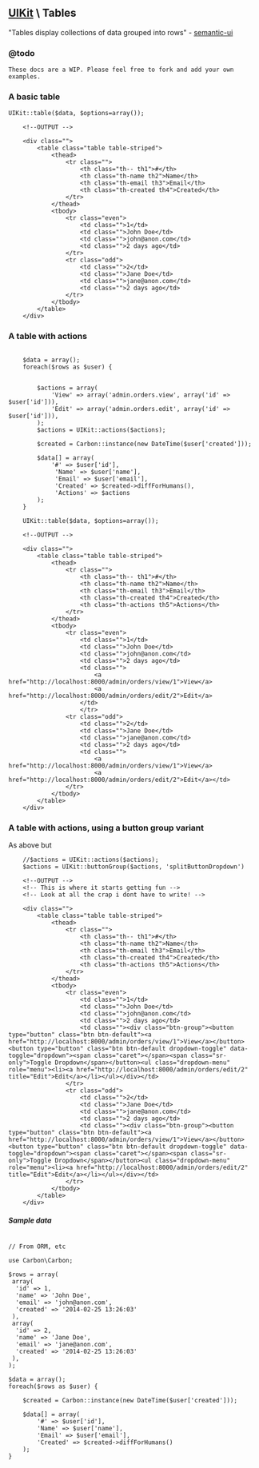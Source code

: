 ## [UIKit](/) \ Tables

"Tables display collections of data grouped into rows" - [semantic-ui](http://semantic-ui.com/collections/table.html)

### @todo

	These docs are a WIP. Please feel free to fork and add your own examples.


### A basic table

 ``UIKit::table($data, $options=array());``

```
	<!--OUTPUT -->

	<div class="">
		<table class="table table-striped">
			<thead>
				<tr class="">
					<th class="th-- th1">#</th>
					<th class="th-name th2">Name</th>
					<th class="th-email th3">Email</th>
					<th class="th-created th4">Created</th>
				</tr>
			</thead>
			<tbody>
				<tr class="even">
					<td class="">1</td>
					<td class="">John Doe</td>
					<td class="">john@anon.com</td>
					<td class="">2 days ago</td>
				</tr>
				<tr class="odd">
					<td class="">2</td>
					<td class="">Jane Doe</td>
					<td class="">jane@anon.com</td>
					<td class="">2 days ago</td>
				</tr>
			</tbody>
		</table>
	</div>

```

### A table with actions

```

	$data = array();
	foreach($rows as $user) {


		$actions = array(
    	    'View' => array('admin.orders.view', array('id' => $user['id'])),
	        'Edit' => array('admin.orders.edit', array('id' => $user['id'])),
	    );
	    $actions = UIKit::actions($actions);

    	$created = Carbon::instance(new DateTime($user['created']));

	    $data[] = array(
    	    '#' => $user['id'],
	       	 'Name' => $user['name'],
    	   	 'Email' => $user['email'],
	       	 'Created' => $created->diffForHumans(),
	       	 'Actions' => $actions
	    );
	}

	UIKit::table($data, $options=array());
```

```
	<!--OUTPUT -->

	<div class="">
		<table class="table table-striped">
			<thead>
				<tr class="">
					<th class="th-- th1">#</th>
					<th class="th-name th2">Name</th>
					<th class="th-email th3">Email</th>
					<th class="th-created th4">Created</th>
					<th class="th-actions th5">Actions</th>
				</tr>
			</thead>
			<tbody>
				<tr class="even">
					<td class="">1</td>
					<td class="">John Doe</td>
					<td class="">john@anon.com</td>
					<td class="">2 days ago</td>
					<td class="">
						<a href="http://localhost:8000/admin/orders/view/1">View</a>
						<a href="http://localhost:8000/admin/orders/edit/2">Edit</a>
					</td>
					</tr>
				<tr class="odd">
					<td class="">2</td>
					<td class="">Jane Doe</td>
					<td class="">jane@anon.com</td>
					<td class="">2 days ago</td>
					<td class="">
						<a href="http://localhost:8000/admin/orders/view/1">View</a>
						<a href="http://localhost:8000/admin/orders/edit/2">Edit</a></td>
				</tr>
			</tbody>
		</table>
	</div>

```

### A table with actions, using a button group variant

As above but

```
	//$actions = UIKit::actions($actions);
	$actions = UIKit::buttonGroup($actions, 'splitButtonDropdown')

```

```
	<!--OUTPUT -->
	<!-- This is where it starts getting fun -->
	<!-- Look at all the crap i dont have to write! -->

	<div class="">
		<table class="table table-striped">
			<thead>
				<tr class="">
					<th class="th-- th1">#</th>
					<th class="th-name th2">Name</th>
					<th class="th-email th3">Email</th>
					<th class="th-created th4">Created</th>
					<th class="th-actions th5">Actions</th>
				</tr>
			</thead>
			<tbody>
				<tr class="even">
					<td class="">1</td>
					<td class="">John Doe</td>
					<td class="">john@anon.com</td>
					<td class="">2 days ago</td>
					<td class=""><div class="btn-group"><button type="button" class="btn btn-default"><a href="http://localhost:8000/admin/orders/view/1">View</a></button><button type="button" class="btn btn-default dropdown-toggle" data-toggle="dropdown"><span class="caret"></span><span class="sr-only">Toggle Dropdown</span></button><ul class="dropdown-menu" role="menu"><li><a href="http://localhost:8000/admin/orders/edit/2" title="Edit">Edit</a></li></ul></div></td>
				</tr>
				<tr class="odd">
					<td class="">2</td>
					<td class="">Jane Doe</td>
					<td class="">jane@anon.com</td>
					<td class="">2 days ago</td>
					<td class=""><div class="btn-group"><button type="button" class="btn btn-default"><a href="http://localhost:8000/admin/orders/view/1">View</a></button><button type="button" class="btn btn-default dropdown-toggle" data-toggle="dropdown"><span class="caret"></span><span class="sr-only">Toggle Dropdown</span></button><ul class="dropdown-menu" role="menu"><li><a href="http://localhost:8000/admin/orders/edit/2" title="Edit">Edit</a></li></ul></div></td>
				</tr>
			</tbody>
		</table>
	</div>

```



##### Sample data

<pre><code>
// From ORM, etc

use Carbon\Carbon;

$rows = array(
 array(
  'id' => 1,
  'name' => 'John Doe',
  'email' => 'john@anon.com',
  'created' => '2014-02-25 13:26:03'
 ),
 array(
  'id' => 2,
  'name' => 'Jane Doe',
  'email' => 'jane@anon.com',
  'created' => '2014-02-25 13:26:03'
 ),
);

$data = array();
foreach($rows as $user) {

    $created = Carbon::instance(new DateTime($user['created']));

    $data[] = array(
        '#' => $user['id'],
        'Name' => $user['name'],
        'Email' => $user['email'],
        'Created' => $created->diffForHumans()
    );
}

</code></pre>